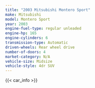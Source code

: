 ```yaml
---
title: "2003 Mitsubishi Montero Sport"
make: Mitsubishi
model: Montero Sport
year: 2003
engine-fuel-type: regular unleaded
engine-hp: 165
engine-cylinders: 6
transmission-type: Automatic
driven-wheels: Rear wheel drive
number-of-doors: 4
market-category: N/A
vehicle-size: Midsize
vehicle-style: 4dr SUV
---
```


{{< car_info >}}
